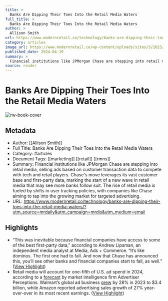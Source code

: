 ```yaml
---
title: >
  Banks Are Dipping Their Toes Into the Retail Media Waters
full_title: >
  Banks Are Dipping Their Toes Into the Retail Media Waters
author: >
  Allison Smith
url: https://www.modernretail.co/technology/banks-are-dipping-their-toes-into-the-retail-media-waters/?utm_source=mrdaily&utm_campaign=mrdis&utm_medium=email
category: articles
image_url: https://www.modernretail.co/wp-content/uploads/sites/5/2023/11/MR_Computer-screen-copy.jpg
published_date: 2024-04-19
summary: >
  Financial institutions like JPMorgan Chase are stepping into retail media, selling ads based on customer transaction data to compete with tech and retail players. Chase's move leverages its vast customer base and first-party data, marking the start of a new wave in retail media that may see more banks follow suit. The rise of retail media is fueled by shifts in user tracking policies, with companies like Chase aiming to tap into the growing market for targeted advertising.
source: reader
---
```

# Banks Are Dipping Their Toes Into the Retail Media Waters

![rw-book-cover](https://www.modernretail.co/wp-content/uploads/sites/5/2023/11/MR_Computer-screen-copy.jpg)

## Metadata
- Author: [[Allison Smith]]
- Full Title: Banks Are Dipping Their Toes Into the Retail Media Waters
- Category: #articles
- Document Tags: [[marketing]] [[retail]] [[rmns]] 
- Summary: Financial institutions like JPMorgan Chase are stepping into retail media, selling ads based on customer transaction data to compete with tech and retail players. Chase's move leverages its vast customer base and first-party data, marking the start of a new wave in retail media that may see more banks follow suit. The rise of retail media is fueled by shifts in user tracking policies, with companies like Chase aiming to tap into the growing market for targeted advertising.
- URL: https://www.modernretail.co/technology/banks-are-dipping-their-toes-into-the-retail-media-waters/?utm_source=mrdaily&utm_campaign=mrdis&utm_medium=email

## Highlights
- “This was inevitable because financial companies have access to some of the best first-party data,” according to Andrew Lipsman, an independent media analyst at Media, Ads + Commerce. “It’s like dominos. The first one had to fall. And now that Chase has announced this, you’ll see other banks and financial companies start to fall, as well.” ([View Highlight](https://read.readwise.io/read/01j1pmwzyje62m40gt2vt22v1c))
- Retail media will account for one-fifth of U.S. ad spend in 2024, according to a [forecast](https://www.advertiserperceptions.com/retail-media-will-represent-a-fifth-of-us-ad-spending-in-2024/) by market intelligence firm Advertiser Perceptions. Walmart’s global ad business [grew](https://www.modernretail.co/marketing/modern-retail-research-walmart-target-are-encroaching-on-amazons-retail-media-dominance/) by 28% in 2023 to $3.4 billion, while Amazon reported advertising sales growth of 27% year-over-over in its most recent earnings. ([View Highlight](https://read.readwise.io/read/01j1pmzg5vs562rc8n9kxdn21q))


